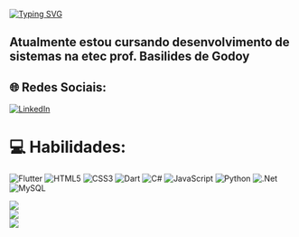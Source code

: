 [![Typing SVG](https://readme-typing-svg.demolab.com?font=&weight=100&pause=1000&color=59F707&random=false&width=435&lines=hey+l'm+Arthur+Good+to+see+you🤠)](https://git.io/typing-svg)

## Atualmente estou cursando desenvolvimento de sistemas na etec prof. Basilides de Godoy


## 🌐 Redes Sociais:
[![LinkedIn](https://img.shields.io/badge/LinkedIn-%230077B5.svg?logo=linkedin&logoColor=white)](https://linkedin.com/in/arthur-quintino) 

# 💻 Habilidades:
![Flutter](https://img.shields.io/badge/Flutter-%2302569B.svg?style=for-the-badge&logo=Flutter&logoColor=white) ![HTML5](https://img.shields.io/badge/html5-%23E34F26.svg?style=for-the-badge&logo=html5&logoColor=white) ![CSS3](https://img.shields.io/badge/css3-%231572B6.svg?style=for-the-badge&logo=css3&logoColor=white) ![Dart](https://img.shields.io/badge/dart-%230175C2.svg?style=for-the-badge&logo=dart&logoColor=white) ![C#](https://img.shields.io/badge/c%23-%23239120.svg?style=for-the-badge&logo=csharp&logoColor=white) ![JavaScript](https://img.shields.io/badge/javascript-%23323330.svg?style=for-the-badge&logo=javascript&logoColor=%23F7DF1E) ![Python](https://img.shields.io/badge/python-3670A0?style=for-the-badge&logo=python&logoColor=ffdd54) ![.Net](https://img.shields.io/badge/.NET-5C2D91?style=for-the-badge&logo=.net&logoColor=white) ![MySQL](https://img.shields.io/badge/mysql-%2300000f.svg?style=for-the-badge&logo=mysql&logoColor=white)

![](https://github-readme-stats.vercel.app/api?username=ArthurQuintino&theme=blue-green&hide_border=true&include_all_commits=false&count_private=true)<br/>
![](https://github-readme-streak-stats.herokuapp.com/?user=ArthurQuintino&theme=blue-green&hide_border=true)<br/>
![](https://github-readme-stats.vercel.app/api/top-langs/?username=ArthurQuintino&theme=blue-green&hide_border=true&include_all_commits=false&count_private=true&layout=compact)

<!-- Proudly created with GPRM ( https://gprm.itsvg.in ) -->
